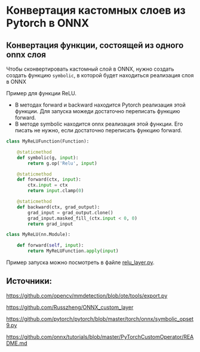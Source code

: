 ﻿# Конвертация кастомных слоев из Pytorch в ONNX

## Конвертация функции, состоящей из одного onnx слоя 

Чтобы сконвертировать кастомный слой в ONNX, нужно создать создать функцию 
`symbolic`, в которой будет находиться реализация слоя в ONNX

Пример для функции ReLU.
- В методах forward и backward находится Pytorch реализация этой функции. Для запуска можеди достаточно переписать функцию forward.
- В методе symbolic находится onnx реализация этой функции. Его писать не нужно, если достаточно переписать функцию forward.

```python
class MyReLUFunction(Function):

    @staticmethod
    def symbolic(g, input):
        return g.op('Relu', input)

    @staticmethod
    def forward(ctx, input):
        ctx.input = ctx
        return input.clamp(0)

    @staticmethod
    def backward(ctx, grad_output):
        grad_input = grad_output.clone()
        grad_input.masked_fill_(ctx.input < 0, 0)
        return grad_input

class MyReLU(nn.Module):

    def forward(self, input):
        return MyReLUFunction.apply(input)
```

Пример запуска можно посмотреть в файле [relu_layer.py](relu_layer.py).


## Источники:

https://github.com/opencv/mmdetection/blob/ote/tools/export.py

https://github.com/Russzheng/ONNX_custom_layer

https://github.com/pytorch/pytorch/blob/master/torch/onnx/symbolic_opset9.py

https://github.com/onnx/tutorials/blob/master/PyTorchCustomOperator/README.md 
